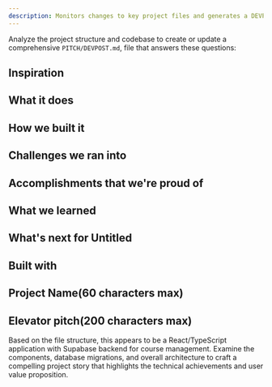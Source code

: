 ```yaml
---
description: Monitors changes to key project files and generates a DEVPOST.md file with inspiration, what it does, how it was built, challenges, accomplishments, learnings, next steps, tech stack, project name, and elevator pitch
---
```


Analyze the project structure and codebase to create or update a comprehensive `PITCH/DEVPOST.md`, file that answers these questions:

## Inspiration

## What it does

## How we built it

## Challenges we ran into

## Accomplishments that we're proud of

## What we learned

## What's next for Untitled

## Built with

## Project Name(60 characters max)

## Elevator pitch(200 characters max)

Based on the file structure, this appears to be a React/TypeScript application with Supabase backend for course management. Examine the components, database migrations, and overall architecture to craft a compelling project story that highlights the technical achievements and user value proposition.
